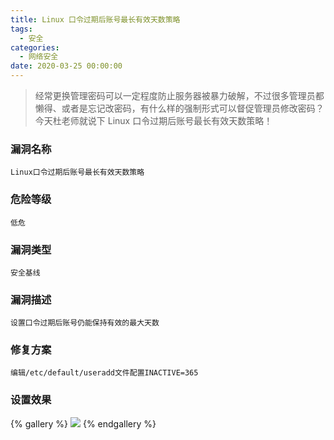 ```yaml
---
title: Linux 口令过期后账号最长有效天数策略
tags:
  - 安全
categories:
  - 网络安全
date: 2020-03-25 00:00:00
---
```


> 经常更换管理密码可以一定程度防止服务器被暴力破解，不过很多管理员都懒得、或者是忘记改密码，有什么样的强制形式可以督促管理员修改密码？今天杜老师就说下 Linux 口令过期后账号最长有效天数策略！

<!-- more -->

### 漏洞名称

```
Linux口令过期后账号最长有效天数策略
```

### 危险等级

```
低危
```

### 漏洞类型

```
安全基线
```

### 漏洞描述

```
设置口令过期后账号仍能保持有效的最大天数
```

### 修复方案

```
编辑/etc/default/useradd文件配置INACTIVE=365
```

### 设置效果

{% gallery %}
![](https://cdn.dusays.com/2020/03/204-1.jpg)
{% endgallery %}
